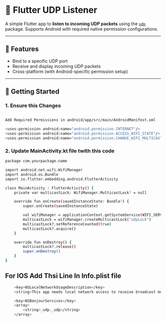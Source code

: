 # 📡 Flutter UDP Listener

A simple Flutter app to **listen to incoming UDP packets** using the [`udp`](https://pub.dev/packages/udp) package. Supports Android with required native permission configurations.

---

## 🔧 Features

- Bind to a specific UDP port
- Receive and display incoming UDP packets
- Cross-platform (with Android-specific permission setup)

---

## 🚀 Getting Started

### 1. Ensure this Changes

```bash

Add Required Permissions in android/app/src/main/AndroidManifest.xml

<uses-permission android:name="android.permission.INTERNET"/>
<uses-permission android:name="android.permission.ACCESS_WIFI_STATE"/>
<uses-permission android:name="android.permission.CHANGE_WIFI_MULTICAST_STATE"/>

```
### 2. Update MainActivity.kt file twith this code

```bash
package com.yourpackage.name

import android.net.wifi.WifiManager
import android.os.Bundle
import io.flutter.embedding.android.FlutterActivity

class MainActivity : FlutterActivity() {
    private var multicastLock: WifiManager.MulticastLock? = null

    override fun onCreate(savedInstanceState: Bundle?) {
        super.onCreate(savedInstanceState)

        val wifiManager = applicationContext.getSystemService(WIFI_SERVICE) as WifiManager
        multicastLock = wifiManager.createMulticastLock("udpLock")
        multicastLock?.setReferenceCounted(true)
        multicastLock?.acquire()
    }

    override fun onDestroy() {
        multicastLock?.release()
        super.onDestroy()
    }
}

```

## For IOS Add Thsi Line In Info.plist file 

```bash
	<key>NSLocalNetworkUsageDescription</key>
    <string>This app needs local network access to receive broadcast messages.</string>

    <key>NSBonjourServices</key>
    <array>
        <string>_udp._udp</string>
    </array>
```
